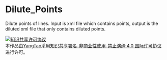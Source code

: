 # Dilute_Points
Dilute points of lines. Input is xml file which contains points, output is the diluted xml file that only contains diluted points.


<a rel="license" href="http://creativecommons.org/licenses/by-nc-nd/4.0/"><img alt="知识共享许可协议" style="border-width:0" src="https://i.creativecommons.org/l/by-nc-nd/4.0/88x31.png" /></a><br />本作品由<a xmlns:cc="http://creativecommons.org/ns#" href="https://github.com/yangtao8571?tab=repositories" property="cc:attributionName" rel="cc:attributionURL">YangTao</a>采用<a rel="license" href="http://creativecommons.org/licenses/by-nc-nd/4.0/">知识共享署名-非商业性使用-禁止演绎 4.0 国际许可协议</a>进行许可。
